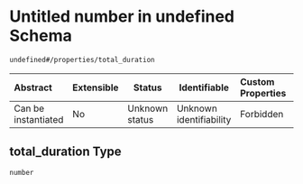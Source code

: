 # Untitled number in undefined Schema

```txt
undefined#/properties/total_duration
```




| Abstract            | Extensible | Status         | Identifiable            | Custom Properties | Additional Properties | Access Restrictions | Defined In                                                                               |
| :------------------ | ---------- | -------------- | ----------------------- | :---------------- | --------------------- | ------------------- | ---------------------------------------------------------------------------------------- |
| Can be instantiated | No         | Unknown status | Unknown identifiability | Forbidden         | Allowed               | none                | [session_end.schema.json\*](../../../out/session_end.schema.json "open original schema") |

## total_duration Type

`number`
